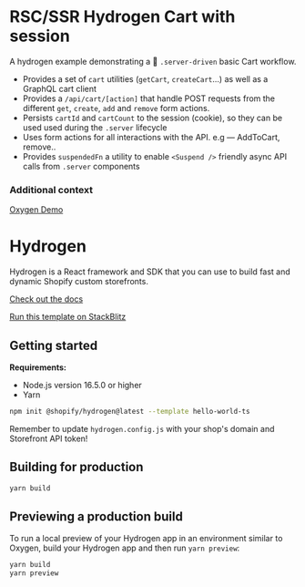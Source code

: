 # RSC/SSR Hydrogen Cart with session

A hydrogen example demonstrating a 💯 `.server-driven` basic Cart workflow.

- Provides a set of `cart` utilities (`getCart`, `createCart`...) as well as a GraphQL cart client
- Provides a `/api/cart/[action]` that handle POST requests from the different `get`, `create`, `add` and `remove` form actions.
- Persists `cartId` and `cartCount` to the session (cookie), so they can be used used during the `.server` lifecycle
- Uses form actions for all interactions with the API. e.g — AddToCart, remove..
- Provides `suspendedFn` a utility to enable `<Suspend />` friendly async API calls from `.server` components

### Additional context

[Oxygen Demo](https://hello-server-cart-596cadc157f9402f1570.o2.myshopify.dev/)

# Hydrogen

Hydrogen is a React framework and SDK that you can use to build fast and dynamic Shopify custom storefronts.

[Check out the docs](https://shopify.dev/custom-storefronts/hydrogen)

[Run this template on StackBlitz](https://stackblitz.com/github/Shopify/hydrogen/tree/stackblitz/templates/hello-world-js)

## Getting started

**Requirements:**

- Node.js version 16.5.0 or higher
- Yarn

```bash
npm init @shopify/hydrogen@latest --template hello-world-ts
```

Remember to update `hydrogen.config.js` with your shop's domain and Storefront API token!

## Building for production

```bash
yarn build
```

## Previewing a production build

To run a local preview of your Hydrogen app in an environment similar to Oxygen, build your Hydrogen app and then run `yarn preview`:

```bash
yarn build
yarn preview
```
